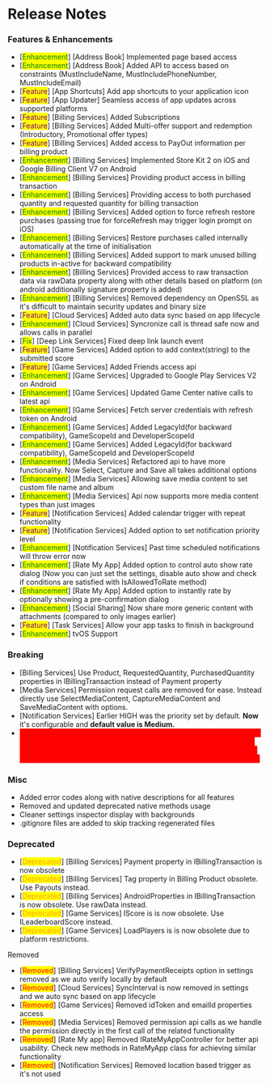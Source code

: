 # Release Notes

### Features & Enhancements

* \[<mark style="color:green;">Enhancement</mark>] \[Address Book] Implemented page based access
* \[<mark style="color:green;">Enhancement</mark>] \[Address Book] Added API to access based on constraints (MustIncludeName, MustIncludePhoneNumber, MustIncludeEmail)
* \[<mark style="color:purple;">Feature</mark>] \[App Shortcuts] Add app shortcuts to your application icon
* \[<mark style="color:purple;">Feature</mark>] \[App Updater] Seamless access of app updates across supported platforms
* \[<mark style="color:purple;">Feature</mark>] \[Billing Services] Added Subscriptions
* \[<mark style="color:purple;">Feature</mark>] \[Billing Services] Added Multi-offer support and redemption (Introductory, Promotional offer types)
* \[<mark style="color:purple;">Feature</mark>] \[Billing Services] Added access to PayOut information per billing product
* \[<mark style="color:green;">Enhancement</mark>] \[Billing Services] Implemented Store Kit 2 on iOS and Google Billing Client V7 on Android
* \[<mark style="color:green;">Enhancement</mark>] \[Billing Services] Providing product access in billing transaction
* \[<mark style="color:green;">Enhancement</mark>] \[Billing Services] Providing access to both purchased quantity and requested quantity for billing transaction
* \[<mark style="color:green;">Enhancement</mark>] \[Billing Services] Added option to force refresh restore purchases (passing true for forceRefresh may trigger login prompt on iOS)
* \[<mark style="color:green;">Enhancement</mark>] \[Billing Services] Restore purchases called internally automatically at the time of initialisation
* \[<mark style="color:green;">Enhancement</mark>] \[Billing Services] Added support to mark unused billing products in-active for backward compatibility
* \[<mark style="color:green;">Enhancement</mark>] \[Billing Services] Provided access to raw transaction data via rawData property along with other details based on platform (on android additionally signature property is added)
* \[<mark style="color:green;">Enhancement</mark>] \[Billing Services] Removed dependency on OpenSSL as it's difficult to maintain security updates and binary size
* \[<mark style="color:purple;">Feature</mark>] \[Cloud Services] Added auto data sync based on app lifecycle
* \[<mark style="color:green;">Enhancement</mark>] \[Cloud Services] Syncronize call is thread safe now and allows calls in parallel
* \[<mark style="color:green;">Fix</mark>] \[Deep Link Services] Fixed deep link launch event
* \[<mark style="color:purple;">Feature</mark>] \[Game Services] Added option to add context(string) to the submitted score
* \[<mark style="color:purple;">Feature</mark>] \[Game Services] Added Friends access api
* \[<mark style="color:green;">Enhancement</mark>] \[Game Services] Upgraded to Google Play Services V2 on Android
* \[<mark style="color:green;">Enhancement</mark>] \[Game Services] Updated Game Center native calls to latest api
* \[<mark style="color:green;">Enhancement</mark>] \[Game Services] Fetch server credentials with refresh token on Android
* \[<mark style="color:green;">Enhancement</mark>] \[Game Services] Added LegacyId(for backward compatibility), GameScopeId and DeveloperScopeId
* \[<mark style="color:green;">Enhancement</mark>] \[Game Services] Added LegacyId(for backward compatibility), GameScopeId and DeveloperScopeId
* \[<mark style="color:green;">Enhancement</mark>] \[Media Services] Refactored api to have more functionality. Now Select, Capture and Save all takes additional options
* \[<mark style="color:green;">Enhancement</mark>] \[Media Services] Allowing save media content to set custom file name and album
* \[<mark style="color:green;">Enhancement</mark>] \[Media Services] Api now supports more media content types than just images
* \[<mark style="color:purple;">Feature</mark>] \[Notification Services] Added calendar trigger with repeat functionality
* \[<mark style="color:purple;">Feature</mark>] \[Notification Services] Added option to set notification priority level
* \[<mark style="color:green;">Enhancement</mark>] \[Notification Services] Past time scheduled notifications will throw error now
* \[<mark style="color:green;">Enhancement</mark>] \[Rate My App] Added option to control auto show rate dialog (Now you can just set the settings, disable auto show and check if conditions are satisfied with IsAllowedToRate method)
* \[<mark style="color:green;">Enhancement</mark>] \[Rate My App] Added option to instantly rate by optionally showing a pre-confirmation dialog
* \[<mark style="color:green;">Enhancement</mark>] \[Social Sharing] Now share more generic content with attachments (compared to only images earlier)
* \[<mark style="color:purple;">Feature</mark>] \[Task Services] Allow your app tasks to finish in background
* \[<mark style="color:green;">Enhancement</mark>] tvOS Support

### Breaking

* \[Billing Services] Use Product, RequestedQuantity, PurchasedQuantity properties in IBillingTransaction instead of Payment property
* \[Media Services] Permission request calls are removed for ease. Instead directly use SelectMediaContent, CaptureMediaContent and SaveMediaContent with options.
* \[Notification Services] Earlier HIGH was the priority set by default. **Now** it's configurable and **default value is Medium.**
* <mark style="color:red;background-color:red;">\[Game Services] If you are using LocalPlayer.Id to identify your account, make sure you handle it carefully as it returns gameScopeId instead of old Id(teamScopeId ≥ 2.7.3, legacyId < 2.7.3). If you want to still use old id, please use legacyId or teamScopeId as per the version you are from.</mark>

### Misc

* Added error codes along with native descriptions for all features
* Removed and updated deprecated native methods usage
* Cleaner settings inspector display with backgrounds
* .gitignore files are added to skip tracking regenerated files

### Deprecated

* \[<mark style="color:orange;">Deprecated</mark>] \[Billing Services] Payment property in IBillingTransaction is now obsolete
* \[<mark style="color:orange;">Deprecated</mark>] \[Billing Services] Tag property in Billing Product obsolete. Use Payouts instead.
* \[<mark style="color:orange;">Deprecated</mark>] \[Billing Services] AndroidProperties in IBillingTransaction is now obsolete. Use rawData instead.
* \[<mark style="color:orange;">Deprecated</mark>] \[Game Services] IScore is is now obsolete. Use ILeaderboardScore instead.
* \[<mark style="color:orange;">Deprecated</mark>] \[Game Services] LoadPlayers is is now obsolete due to platform restrictions.

Removed

* \[<mark style="color:red;">Removed</mark>] \[Billing Services] VerifyPaymentReceipts option in settings removed as we auto verify locally by default
* \[<mark style="color:red;">Removed</mark>] \[Cloud Services] SyncInterval is now removed in settings and we auto sync based on app lifecycle
* \[<mark style="color:red;">Removed</mark>] \[Game Services] Removed idToken and emailId properties access
* \[<mark style="color:red;">Removed</mark>] \[Media Services] Removed permission api calls as we handle the permission directly in the first call of the related functionality
* \[<mark style="color:red;">Removed</mark>] \[Rate My app] Removed IRateMyAppController for better api usability. Check new methods in RateMyApp class for achieving similar functionality
* \[<mark style="color:red;">Removed</mark>] \[Notification Services] Removed location based trigger as it's not used
